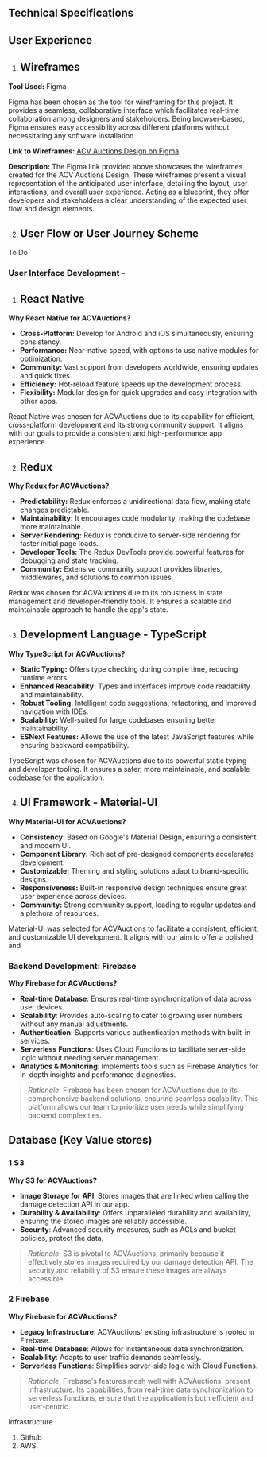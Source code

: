 ## **Technical Specifications**


## User Experience
  1. ## Wireframes

**Tool Used:** Figma

Figma has been chosen as the tool for wireframing for this project. It provides a seamless, collaborative interface which facilitates real-time collaboration among designers and stakeholders. Being browser-based, Figma ensures easy accessibility across different platforms without necessitating any software installation.

**Link to Wireframes:** 
[ACV Auctions Design on Figma](https://www.figma.com/file/5Mtr0Qc8Zp6L1sZxzj0lsx/ACV-Auctions-Design?type=design&node-id=0-1&mode=design&t=Sn1hM4I8FrDCLNFB-0)

**Description:** 
The Figma link provided above showcases the wireframes created for the ACV Auctions Design. These wireframes present a visual representation of the anticipated user interface, detailing the layout, user interactions, and overall user experience. Acting as a blueprint, they offer developers and stakeholders a clear understanding of the expected user flow and design elements.

 2. ## User Flow or User Journey Scheme

To Do

### User Interface Development - 
1. ## React Native

**Why React Native for ACVAuctions?**

- **Cross-Platform:** Develop for Android and iOS simultaneously, ensuring consistency.
- **Performance:** Near-native speed, with options to use native modules for optimization.
- **Community:** Vast support from developers worldwide, ensuring updates and quick fixes.
- **Efficiency:** Hot-reload feature speeds up the development process.
- **Flexibility:** Modular design for quick upgrades and easy integration with other apps.

React Native was chosen for ACVAuctions due to its capability for efficient, cross-platform development and its strong community support. It aligns with our goals to provide a consistent and high-performance app experience.

2. ## Redux

**Why Redux for ACVAuctions?**

- **Predictability:** Redux enforces a unidirectional data flow, making state changes predictable.
- **Maintainability:** It encourages code modularity, making the codebase more maintainable.
- **Server Rendering:** Redux is conducive to server-side rendering for faster initial page loads.
- **Developer Tools:** The Redux DevTools provide powerful features for debugging and state tracking.
- **Community:** Extensive community support provides libraries, middlewares, and solutions to common issues.

Redux was chosen for ACVAuctions due to its robustness in state management and developer-friendly tools. It ensures a scalable and maintainable approach to handle the app's state.

  3. ## Development Language - TypeScript

**Why TypeScript for ACVAuctions?**

- **Static Typing:** Offers type checking during compile time, reducing runtime errors.
- **Enhanced Readability:** Types and interfaces improve code readability and maintainability.
- **Robust Tooling:** Intelligent code suggestions, refactoring, and improved navigation with IDEs.
- **Scalability:** Well-suited for large codebases ensuring better maintainability.
- **ESNext Features:** Allows the use of the latest JavaScript features while ensuring backward compatibility.

TypeScript was chosen for ACVAuctions due to its powerful static typing and developer tooling. It ensures a safer, more maintainable, and scalable codebase for the application.

  4. ## UI Framework - Material-UI

**Why Material-UI for ACVAuctions?**

- **Consistency:** Based on Google's Material Design, ensuring a consistent and modern UI.
- **Component Library:** Rich set of pre-designed components accelerates development.
- **Customizable:** Theming and styling solutions adapt to brand-specific designs.
- **Responsiveness:** Built-in responsive design techniques ensure great user experience across devices.
- **Community:** Strong community support, leading to regular updates and a plethora of resources.

Material-UI was selected for ACVAuctions to facilitate a consistent, efficient, and customizable UI development. It aligns with our aim to offer a polished and


### Backend Development: Firebase

**Why Firebase for ACVAuctions?**
- **Real-time Database**: Ensures real-time synchronization of data across user devices.
- **Scalability**: Provides auto-scaling to cater to growing user numbers without any manual adjustments.
- **Authentication**: Supports various authentication methods with built-in services.
- **Serverless Functions**: Uses Cloud Functions to facilitate server-side logic without needing server management.
- **Analytics & Monitoring**: Implements tools such as Firebase Analytics for in-depth insights and performance diagnostics.

> _Rationale_: Firebase has been chosen for ACVAuctions due to its comprehensive backend solutions, ensuring seamless scalability. This platform allows our team to prioritize user needs while simplifying backend complexities.


## Database (Key Value stores)

### 1 S3

**Why S3 for ACVAuctions?**
- **Image Storage for API**: Stores images that are linked when calling the damage detection API in our app.
- **Durability & Availability**: Offers unparalleled durability and availability, ensuring the stored images are reliably accessible.
- **Security**: Advanced security measures, such as ACLs and bucket policies, protect the data.

> _Rationale_: S3 is pivotal to ACVAuctions, primarily because it effectively stores images required by our damage detection API. The security and reliability of S3 ensure these images are always accessible.

### 2 Firebase

**Why Firebase for ACVAuctions?**
- **Legacy Infrastructure**: ACVAuctions' existing infrastructure is rooted in Firebase.
- **Real-time Database**: Allows for instantaneous data synchronization.
- **Scalability**: Adapts to user traffic demands seamlessly.
- **Serverless Functions**: Simplifies server-side logic with Cloud Functions.

> _Rationale_: Firebase's features mesh well with ACVAuctions' present infrastructure. Its capabilities, from real-time data synchronization to serverless functions, ensure that the application is both efficient and user-centric.


Infrastructure
  1. Github
  2. AWS





